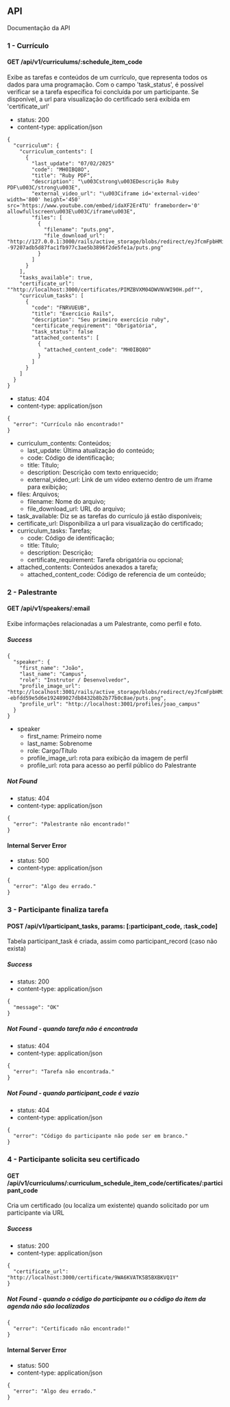 ## API
Documentação da API
### 1 - Currículo
#### GET /api/v1/curriculums/:schedule_item_code
Exibe as tarefas e conteúdos de um currículo, que representa todos os dados para uma programação.
Com o campo 'task_status', é possível verificar se a tarefa específica foi concluída por um participante.
Se disponível, a url para visualização do certificado será exibida em 'certificate_url'

* status: 200
* content-type: application/json

```
{
  "curriculum": {
    "curriculum_contents": [
      {
        "last_update": "07/02/2025"
        "code": "MH0IBQ8O",
        "title": "Ruby PDF",
        "description": "\u003Cstrong\u003EDescrição Ruby PDF\u003C/strong\u003E",
        "external_video_url": "\u003Ciframe id='external-video' width='800' height='450' src='https://www.youtube.com/embed/idaXF2Er4TU' frameborder='0' allowfullscreen\u003E\u003C/iframe\u003E",
        "files": [
          {
            "filename": "puts.png",
            "file_download_url": "http://127.0.0.1:3000/rails/active_storage/blobs/redirect/eyJfcmFpbHMiOnsiZGF0YSI6MSwicHVyIjoiYmxvYl9pZCJ9fQ==--97207adb5d87fac1fb977c3ae5b3896f2de5fe1a/puts.png"
          }
        ]
      }
    ],
    "tasks_available": true,
    "certificate_url": ""http://localhost:3000/certificates/PIMZBVXM04DWVNVWI90H.pdf"",
    "curriculum_tasks": [
      {
        "code": "FNRVUEUB",
        "title": "Exercício Rails",
        "description": "Seu primeiro exercício ruby",
        "certificate_requirement": "Obrigatória",
        "task_status": false
        "attached_contents": [
          {
            "attached_content_code": "MH0IBQ8O"
          }
        ]
      }
    ]
  }
}
```

* status: 404
* content-type: application/json

```
{
  "error": "Currículo não encontrado!"
}
```

* curriculum_contents: Conteúdos;
  - last_update: Última atualização do conteúdo;
  - code: Código de identificação;
  - title: Título;
  - description: Descrição com texto enriquecido;
  - external_video_url: Link de um video externo dentro de um iframe para exibição;
* files: Arquivos;
  - filename: Nome do arquivo;
  - file_download_url: URL do arquivo;
* task_available: Diz se as tarefas do currículo já estão disponíveis;
* certificate_url: Disponibiliza a url para visualização do certificado;
* curriculum_tasks: Tarefas;
  - code: Código de identificação;
  - title: Título;
  - description: Descrição;
  - certificate_requirement: Tarefa obrigatória ou opcional;
* attached_contents: Conteúdos anexados a tarefa;
  - attached_content_code: Código de referencia de um conteúdo;
  

### 2 - Palestrante
#### GET /api/v1/speakers/:email
Exibe informações relacionadas a um Palestrante, como perfil e foto.
##### Success
```
{
  "speaker": {
    "first_name": "João",
    "last_name": "Campus",
    "role": "Instrutor / Desenvolvedor",
    "profile_image_url": "http://localhost:3001/rails/active_storage/blobs/redirect/eyJfcmFpbHMiOnsiZGF0YSI6MiwicHVyIjoiYmxvYl9pZCJ9fQ==--ebfdd59e5d6e192489027db8432b8b2b77b0c8ae/puts.png",
    "profile_url": "http://localhost:3001/profiles/joao_campus"
  }
}
```
* speaker
  - first_name: Primeiro nome
  - last_name: Sobrenome
  - role: Cargo/Título
  - profile_image_url: rota para exibição da imagem de perfil
  - profile_url: rota para acesso ao perfil público do Palestrante

##### Not Found
* status: 404
* content-type: application/json

```
{
  "error": "Palestrante não encontrado!"
}
```

#### Internal Server Error

* status: 500
* content-type: application/json

```
{
  "error": "Algo deu errado."
}
```

### 3 - Participante finaliza tarefa
#### POST /api/v1/participant_tasks, params: [:participant_code, :task_code]
Tabela participant_task é criada, assim como participant_record (caso não exista)
##### Success

* status: 200
* content-type: application/json

```
{
  "message": "OK"
}
```

##### Not Found - quando tarefa não é encontrada

* status: 404
* content-type: application/json

```
{
  "error": "Tarefa não encontrada."
}
```

##### Not Found - quando participant_code é vazio

* status: 404
* content-type: application/json

```
{
  "error": "Código do participante não pode ser em branco."
}
```


### 4 - Participante solicita seu certificado
#### GET /api/v1/curriculums/:curriculum_schedule_item_code/certificates/:participant_code
Cria um certificado (ou localiza um existente) quando solicitado por um participante via URL

##### Success
* status: 200
* content-type: application/json

```
{
  "certificate_url": "http://localhost:3000/certificate/9WA6KVATK5B5BXBKVQ1Y"
}
```

##### Not Found - quando o código do participante ou o código do item da agenda não são localizados

```
{
  "error": "Certificado não encontrado!"
}
```

#### Internal Server Error

* status: 500
* content-type: application/json

```
{
  "error": "Algo deu errado."
}